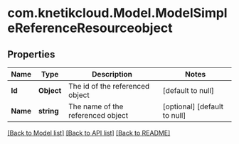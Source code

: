 # com.knetikcloud.Model.ModelSimpleReferenceResourceobject
## Properties

Name | Type | Description | Notes
------------ | ------------- | ------------- | -------------
**Id** | **Object** | The id of the referenced object | [default to null]
**Name** | **string** | The name of the referenced object | [optional] [default to null]

[[Back to Model list]](../README.md#documentation-for-models) [[Back to API list]](../README.md#documentation-for-api-endpoints) [[Back to README]](../README.md)

